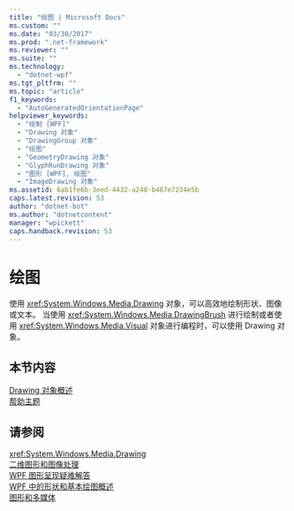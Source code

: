 ```yaml
---
title: "绘图 | Microsoft Docs"
ms.custom: ""
ms.date: "03/30/2017"
ms.prod: ".net-framework"
ms.reviewer: ""
ms.suite: ""
ms.technology: 
  - "dotnet-wpf"
ms.tgt_pltfrm: ""
ms.topic: "article"
f1_keywords: 
  - "AutoGeneratedOrientationPage"
helpviewer_keywords: 
  - "绘制 [WPF]"
  - "Drawing 对象"
  - "DrawingGroup 对象"
  - "绘图"
  - "GeometryDrawing 对象"
  - "GlyphRunDrawing 对象"
  - "图形 [WPF], 绘图"
  - "ImageDrawing 对象"
ms.assetid: 6ab1fe6b-3eed-4432-a248-b487e7234e5b
caps.latest.revision: 53
author: "dotnet-bot"
ms.author: "dotnetcontent"
manager: "wpickett"
caps.handback.revision: 53
---
```

# 绘图
使用 <xref:System.Windows.Media.Drawing> 对象，可以高效地绘制形状、图像或文本。  当使用 <xref:System.Windows.Media.DrawingBrush> 进行绘制或者使用 <xref:System.Windows.Media.Visual> 对象进行编程时，可以使用 Drawing 对象。  
  
## 本节内容  
 [Drawing 对象概述](../../../../docs/framework/wpf/graphics-multimedia/drawing-objects-overview.md)  
 [帮助主题](../../../../docs/framework/wpf/graphics-multimedia/drawings-how-to-topics.md)  
  
## 请参阅  
 <xref:System.Windows.Media.Drawing>   
 [二维图形和图像处理](../../../../docs/framework/wpf/advanced/optimizing-performance-2d-graphics-and-imaging.md)   
 [WPF 图形呈现疑难解答](../../../../docs/framework/wpf/graphics-multimedia/wpf-graphics-rendering-overview.md)   
 [WPF 中的形状和基本绘图概述](../../../../docs/framework/wpf/graphics-multimedia/shapes-and-basic-drawing-in-wpf-overview.md)   
 [图形和多媒体](../../../../docs/framework/wpf/graphics-multimedia/index.md)